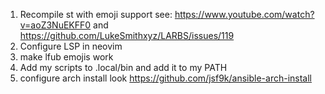 1. Recompile st with emoji support see: https://www.youtube.com/watch?v=aoZ3NuEKFF0 and https://github.com/LukeSmithxyz/LARBS/issues/119
2. Configure LSP in neovim
3. make lfub emojis work
4. Add my scripts to .local/bin and add it to my PATH
5. configure arch install look https://github.com/jsf9k/ansible-arch-install

